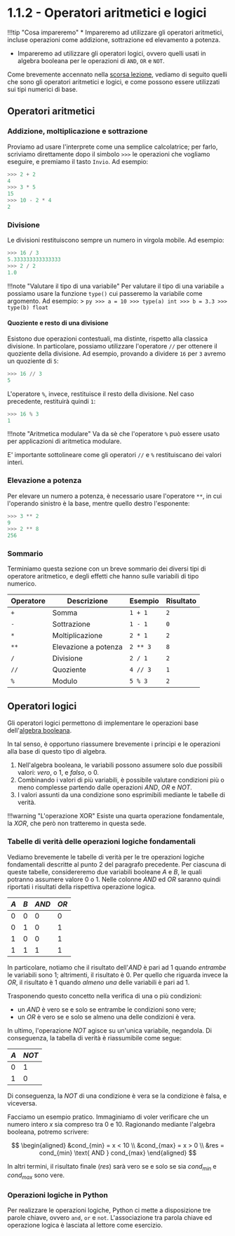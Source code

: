 # 1.1.2 - Operatori aritmetici e logici

!!!tip "Cosa impareremo"
	* Impareremo ad utilizzare gli operatori aritmetici, incluse operazioni come addizione, sottrazione ed elevamento a potenza.
* Impareremo ad utilizzare gli operatori logici, ovvero quelli usati in algebra booleana per le operazioni di `AND`, `OR` e `NOT`.

Come brevemente accennato nella [scorsa lezione](01_intro.md), vediamo di seguito quelli che sono gli operatori aritmetici e logici, e come possono essere utilizzati sui tipi numerici di base.

## Operatori aritmetici

### Addizione, moltiplicazione e sottrazione

Proviamo ad usare l'interprete come una semplice calcolatrice; per farlo, scriviamo direttamente dopo il simbolo `>>>` le operazioni che vogliamo eseguire, e premiamo il tasto `Invio`. Ad esempio:

```py
>>> 2 + 2
4
>>> 3 * 5
15
>>> 10 - 2 * 4
2
```

### Divisione

Le divisioni restituiscono sempre un numero in virgola mobile. Ad esempio:

```py
>>> 16 / 3
5.333333333333333
>>> 2 / 2
1.0
```

!!!note "Valutare il tipo di una variabile"
	Per valutare il tipo di una variabile `a` possiamo usare la funzione `type()` cui passeremo la variabile come argomento. Ad esempio:
	> ```py
	  >>> a = 10
	  >>> type(a)
	  int
	  >>> b = 3.3
	  >>> type(b)
	  float
	  ```

#### Quoziente e resto di una divisione

Esistono due operazioni contestuali, ma distinte, rispetto alla classica divisione. In particolare, possiamo utilizzare l'operatore `//` per ottenere il quoziente della divisione. Ad esempio, provando a dividere `16` per `3` avremo un quoziente di `5`:

```py
>>> 16 // 3
5
```

L'operatore `%`, invece, restituisce il resto della divisione. Nel caso precedente, restituirà quindi `1`:

```py
>>> 16 % 3
1
```

!!!note "Aritmetica modulare"
	Va da sè che l'operatore `%` può essere usato per applicazioni di aritmetica modulare.

E' importante sottolineare come gli operatori `//` e `%` restituiscano dei valori interi.

### Elevazione a potenza

Per elevare un numero a potenza, è necessario usare l'operatore `**`, in cui l'operando sinistro è la base, mentre quello destro l'esponente:

```py
>>> 3 ** 2
9
>>> 2 ** 8
256
```

### Sommario

Terminiamo questa sezione con un breve sommario dei diversi tipi di operatore aritmetico, e degli effetti che hanno sulle variabili di tipo numerico.

| Operatore | Descrizione | Esempio | Risultato |
| --------- | ----------- | ------- | --------- |
| `+` | Somma | `1 + 1` | `2` |
| `-` | Sottrazione | `1 - 1` | `0` |
| `*` | Moltiplicazione | `2 * 1` | `2` |
| `**` | Elevazione a potenza | `2 ** 3` | `8` |
| `/` | Divisione | `2 / 1` | `2` |
| `//` |  Quoziente | `4 // 3` | `1` |
| `%` | Modulo | `5 % 3` | `2` |

## Operatori logici

Gli operatori logici permettono di implementare le operazioni base dell'[algebra booleana](https://it.wikipedia.org/wiki/Algebra_di_Boole).

In tal senso, è opportuno riassumere brevemente i principi e le operazioni alla base di questo tipo di algebra.

1. Nell'algebra booleana, le variabili possono assumere solo due possibili valori: *vero*, o $1$, e *falso*, o $0$.
2. Combinando i valori di più variabili, è possibile valutare condizioni più o meno complesse partendo dalle operazioni $AND$, $OR$ e $NOT$.
3. I valori assunti da una condizione sono esprimibili mediante le tabelle di verità.

!!!warning "L'operazione XOR"
	Esiste una quarta operazione fondamentale, la *XOR*, che però non tratteremo in questa sede.

### Tabelle di verità delle operazioni logiche fondamentali

Vediamo brevemente le tabelle di verità per le tre operazioni logiche fondamentali descritte al punto $2$ del paragrafo precedente. Per ciascuna di queste tabelle, considereremo due variabili booleane $A$ e $B$, le quali potranno assumere valore $0$ o $1$. Nelle colonne $AND$ ed $OR$ saranno quindi riportati i risultati della rispettiva operazione logica.

| $A$ | $B$ | $AND$ | $OR$ |
| - | - | --- | -- |
| $0$ | $0$ | $0$ | $0$ |
| $0$ | $1$ | $0$ | $1$ |
| $1$ | $0$ | $0$ | $1$ |
| $1$ | $1$ | $1$ | $1$ |

In particolare, notiamo che il risultato dell'$AND$ è pari ad $1$ quando *entrambe* le variabili sono $1$; altrimenti, il risultato è $0$. Per quello che riguarda invece la $OR$, il risultato è $1$ quando *almeno una* delle variabili è pari ad $1$.

Trasponendo questo concetto nella verifica di una o più condizioni:

* un *AND* è vero se e solo se entrambe le condizioni sono vere;
* un *OR* è vero se e solo se almeno una delle condizioni è vera.

In ultimo, l'operazione $NOT$ agisce su un'unica variabile, negandola. Di conseguenza, la tabella di verità è riassumibile come segue:

| $A$ | $NOT$ |
| --- | ----- |
| $0$ | $1$ |
| $1$ | $0$ |

Di conseguenza, la $NOT$ di una condizione è vera se la condizione è falsa, e viceversa.

Facciamo un esempio pratico. Immaginiamo di voler verificare che un numero intero $x$ sia compreso tra $0$ e $10$. Ragionando mediante l'algebra booleana, potremo scrivere:

$$
\begin{aligned}
	&cond_{min} = x < 10 \\
	&cond_{max} = x > 0 \\
	&res = cond_{min} \text{ AND } cond_{max}
\end{aligned}
$$

In altri termini, il risultato finale ($res$) sarà vero se e solo se sia $cond_{min}$ e $cond_{max}$ sono vere.

### Operazioni logiche in Python

Per realizzare le operazioni logiche, Python ci mette a disposizione tre parole chiave, ovvero `and`, `or` e `not`. L'associazione tra parola chiave ed operazione logica è lasciata al lettore come esercizio.
